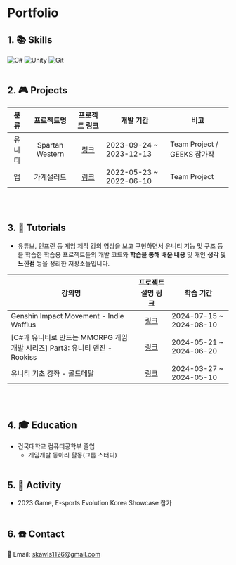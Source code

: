 # **Portfolio**
## 1. :books: Skills
![C#](https://img.shields.io/badge/c%23-%23239120.svg?style=for-the-badge&logo=csharp&logoColor=white) ![Unity](https://img.shields.io/badge/unity-%23000000.svg?style=for-the-badge&logo=unity&logoColor=white) ![Git](https://img.shields.io/badge/git-%23F05033.svg?style=for-the-badge&logo=git&logoColor=white)
</br></br>

## 2. :video_game: Projects
|분류|프로젝트명|프로젝트 링크|개발 기간|비고|
|:---:|:---:|:---:|---|---|
|유니티|Spartan Western|[링크](https://github.com/UserJin/SpartanWestern)|2023-09-24 ~ 2023-12-13|Team Project / GEEKS 참가작|
|앱|가계샐러드|[링크](https://github.com/UserJin/MobileProgramming)|2022-05-23 ~ 2022-06-10|Team Project|

</br></br>

## 3.  :pencil: Tutorials
* 유튜브, 인프런 등 게임 제작 강의 영상을 보고 구현하면서 유니티 기능 및 구조 등을 학습한 학습용 프로젝트들의 개발 코드와 **학습을 통해 배운 내용** 및 개인 **생각 및 느낀점** 등을 정리한 저장소들입니다.

|강의명|프로젝트 설명 링크|학습 기간|
|---|:---:|---|
|Genshin Impact Movement - Indie Wafflus|[링크](https://github.com/UserJin/GenshinLikeProject)|2024-07-15 ~ 2024-08-10|
|\[C#과 유니티로 만드는 MMORPG 게임 개발 시리즈\] Part3: 유니티 엔진 - Rookiss|[링크](https://github.com/UserJin/MMO_Unity)|2024-05-21 ~ 2024-06-20|
|유니티 기초 강좌 - 골드메탈|[링크](https://github.com/UserJin/GoldMetalTutorials)|2024-03-27 ~ 2024-05-10|

</br></br>

## 4. :mortar_board: Education
* 건국대학교 컴퓨터공학부 졸업
  * 게임개발 동아리 활동(그룹 스터디)
</br></br>

## 5.  :runner: Activity
* 2023 Game, E-sports Evolution Korea Showcase 참가
</br></br>

## 6. :phone: Contact
:email: Email: skawls1126@gmail.com
